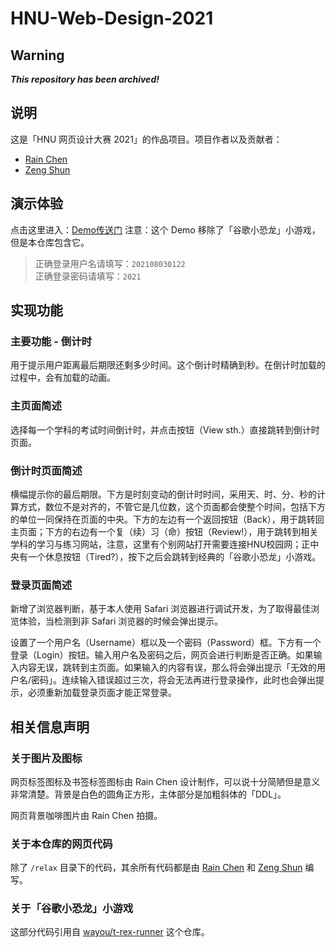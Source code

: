 # HNU-Web-Design-2021

## Warning

***This repository has been archived!***

## 说明

这是「HNU 网页设计大赛 2021」的作品项目。项目作者以及贡献者：
- [Rain Chen](https://github.com/Chen-Rain)
- [Zeng Shun](https://github.com/sleepy-chuan)

## 演示体验

点击这里进入：[Demo传送门](https://chen-rain.github.io/projects/demo/login.html)
注意：这个 Demo 移除了「谷歌小恐龙」小游戏，但是本仓库包含它。

> 正确登录用户名请填写：`202108030122`<br>正确登录密码请填写：`2021`

## 实现功能

### 主要功能 - 倒计时

用于提示用户距离最后期限还剩多少时间。这个倒计时精确到秒。在倒计时加载的过程中，会有加载的动画。

### 主页面简述

选择每一个学科的考试时间倒计时，并点击按钮（View sth.）直接跳转到倒计时页面。

### 倒计时页面简述

横幅提示你的最后期限。下方是时刻变动的倒计时时间，采用天、时、分、秒的计算方式，数位不是对齐的，不管它是几位数，这个页面都会使整个时间，包括下方的单位一同保持在页面的中央。下方的左边有一个返回按钮（Back），用于跳转回主页面；下方的右边有一个复（续）习（命）按钮（Review!），用于跳转到相关学科的学习与练习网站，注意，这里有个别网站打开需要连接HNU校园网；正中央有一个休息按钮（Tired?），按下之后会跳转到经典的「谷歌小恐龙」小游戏。

### 登录页面简述

新增了浏览器判断，基于本人使用 Safari 浏览器进行调试开发，为了取得最佳浏览体验，当检测到非 Safari 浏览器的时候会弹出提示。

设置了一个用户名（Username）框以及一个密码（Password）框。下方有一个登录（Login）按钮。输入用户名及密码之后，网页会进行判断是否正确。如果输入内容无误，跳转到主页面。如果输入的内容有误，那么将会弹出提示「无效的用户名/密码」。连续输入错误超过三次，将会无法再进行登录操作，此时也会弹出提示，必须重新加载登录页面才能正常登录。

## 相关信息声明

### 关于图片及图标

网页标签图标及书签标签图标由 Rain Chen 设计制作，可以说十分简陋但是意义非常清楚。背景是白色的圆角正方形，主体部分是加粗斜体的「DDL」。

网页背景咖啡图片由 Rain Chen 拍摄。

### 关于本仓库的网页代码

除了 `/relax` 目录下的代码，其余所有代码都是由 [Rain Chen](https://github.com/Chen-Rain) 和 [Zeng Shun](https://github.com/sleepy-chuan) 编写。

### 关于「谷歌小恐龙」小游戏

这部分代码引用自 [wayou/t-rex-runner](https://github.com/wayou/t-rex-runner) 这个仓库。

